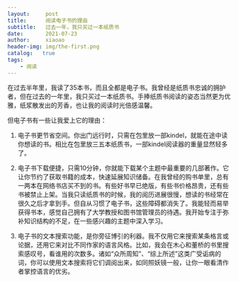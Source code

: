 ```yaml
---
layout:     post
title:      阅读电子书的理由
subtitle:   过去一年，我只买过一本纸质书
date:       2021-07-23
author:     xiaoao
header-img: img/the-first.png
catalog:   true
tags:
    - 阅读
---
```


在过去半年里，我读了35本书，而且全都是电子书。我曾经是纸质书忠诚的拥护者，但在过去的一年里，我只买过一本纸质书。手捧纸质书阅读的姿态当然更为优雅，纸浆散发出的芳香，也让我的阅读时光倍感温馨。

但电子书有一些让我爱上它的理由：

1. 电子书更节省空间。你出门远行时，只需在包里放一部kindel，就能在途中读你想读的书。相比在包里放三五本纸质书，一部kindel阅读器的重量显然轻多了。

   

2. 电子书下载便捷，只需10分钟，你就能下载某个主题中最重要的几部著作。它让你节约了获取书籍的成本，快速延展知识储备。在我曾经的购书单里，总有一两本在网络书店买不到的书。有些好书早已绝版，有些书价格昂贵，还有些书被禁止上架。当我只读纸质书的时候，我的阅历进展很慢，想读的书经常在很久之后才拿到手。但自从习惯了电子书，这些障碍都消失了。我能轻而易举获得书本，感觉自己拥有了大学教授和图书馆管理员的待遇。我开始专注于弥补知识结构的不足，在一些感兴趣的主题中深入学习。

   

3. 电子书的文本搜索功能，是你旁征博引的利器。我不仅用它来搜索某条格言或论据，还用它来对比不同作家的语言风格。比如，我会在木心和董桥的书里搜索感叹号，看谁用的次数多。诸如“众所周知”、“综上所述”这类广受诟病的词，你可以使用文本搜索将它们调阅出来，如同照妖镜一般，让你一眼看清作者掌控语言的优劣。
